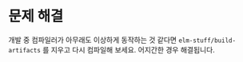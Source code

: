 # 문제 해결

개발 중 컴파일러가 아무래도 이상하게 동작하는 것 같다면 `elm-stuff/build-artifacts` 를 지우고 다시 컴파일해 보세요. 어지간한 경우 해결됩니다.
